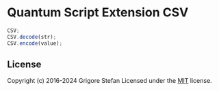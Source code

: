 # Quantum Script Extension CSV

```javascript
CSV;
CSV.decode(str);
CSV.encode(value);
```

## License

Copyright (c) 2016-2024 Grigore Stefan
Licensed under the [MIT](LICENSE) license.
